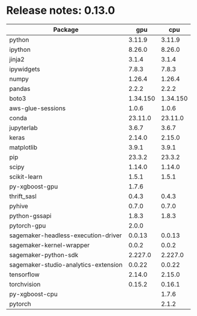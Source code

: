 # Release notes: 0.13.0

Package | gpu| cpu
---|---|---
python|3.11.9|3.11.9
ipython|8.26.0|8.26.0
jinja2|3.1.4|3.1.4
ipywidgets|7.8.3|7.8.3
numpy|1.26.4|1.26.4
pandas|2.2.2|2.2.2
boto3|1.34.150|1.34.150
aws-glue-sessions|1.0.6|1.0.6
conda|23.11.0|23.11.0
jupyterlab|3.6.7|3.6.7
keras|2.14.0|2.15.0
matplotlib|3.9.1|3.9.1
pip|23.3.2|23.3.2
scipy|1.14.0|1.14.0
scikit-learn|1.5.1|1.5.1
py-xgboost-gpu|1.7.6| 
thrift_sasl|0.4.3|0.4.3
pyhive|0.7.0|0.7.0
python-gssapi|1.8.3|1.8.3
pytorch-gpu|2.0.0| 
sagemaker-headless-execution-driver|0.0.13|0.0.13
sagemaker-kernel-wrapper|0.0.2|0.0.2
sagemaker-python-sdk|2.227.0|2.227.0
sagemaker-studio-analytics-extension|0.0.22|0.0.22
tensorflow|2.14.0|2.15.0
torchvision|0.15.2|0.16.1
py-xgboost-cpu| |1.7.6
pytorch| |2.1.2
